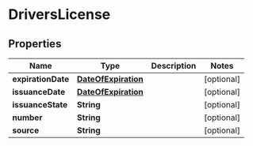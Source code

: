 

# DriversLicense


## Properties

| Name | Type | Description | Notes |
|------------ | ------------- | ------------- | -------------|
|**expirationDate** | [**DateOfExpiration**](DateOfExpiration.md) |  |  [optional] |
|**issuanceDate** | [**DateOfExpiration**](DateOfExpiration.md) |  |  [optional] |
|**issuanceState** | **String** |  |  [optional] |
|**number** | **String** |  |  [optional] |
|**source** | **String** |  |  [optional] |



